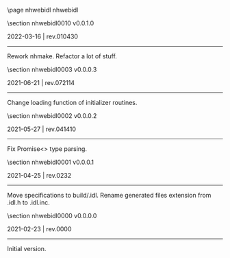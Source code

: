\page nhwebidl nhwebidl

<div style="max-width:700px;">

\section nhwebidl0010 v0.0.1.0

2022-03-16 | rev.010430

 ---

 Rework nhmake. Refactor a lot of stuff.



\section nhwebidl0003 v0.0.0.3

2021-06-21 | rev.072114

 ---

 Change loading function of initializer routines.



\section nhwebidl0002 v0.0.0.2

2021-05-27 | rev.041410

 ---

 Fix Promise<> type parsing.



\section nhwebidl0001 v0.0.0.1

2021-04-25 | rev.0232

 ---

 Move specifications to build/.idl. Rename generated files extension from .idl.h to .idl.inc.



\section nhwebidl0000 v0.0.0.0

2021-02-23 | rev.0000

 ---

 Initial version.



</div>